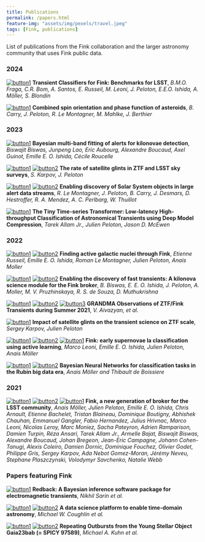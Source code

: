 ```yaml
---
title: Publications
permalink: /papers.html
feature-img: "assets/img/pexels/travel.jpeg"
tags: [Fink, publications]
---
```


List of publications from the Fink collaboration and the larger astronomy community that uses Fink public data.

### 2024

[![button1](https://img.shields.io/static/v1?label=&message=arxiv&color=critical&style=plastic&logo=fing&logoColor=white)](https://arxiv.org/abs/2404.08798) **Transient Classifiers for Fink: Benchmarks for LSST**,
_B.M.O. Fraga, C.R. Bom, A. Santos, E. Russeil, M. Leoni, J. Peloton, E.E.O. Ishida, A. Möller, S. Blondin_

[![button1](https://img.shields.io/static/v1?label=&message=arxiv&color=critical&style=plastic&logo=fing&logoColor=white)](https://arxiv.org/abs/2403.20179) **Combined spin orientation and phase function of asteroids**,
_B. Carry, J. Peloton, R. Le Montagner, M. Mahlke, J. Berthier_

### 2023

[![button1](https://img.shields.io/static/v1?label=&message=arxiv&color=critical&style=plastic&logo=fing&logoColor=white)](https://arxiv.org/abs/2311.04845) **Bayesian multi-band fitting of alerts for kilonovae detection**,
_Biswajit Biswas, Junpeng Lao, Eric Aubourg, Alexandre Boucaud, Axel Guinot, Emille E. O. Ishida, Cécile Roucelle_

[![button1](https://img.shields.io/static/v1?label=&message=arxiv&color=critical&style=plastic&logo=fing&logoColor=white)](https://arxiv.org/abs/2310.17322) [![button2](https://img.shields.io/static/v1?label=&message=CAOSP&color=blue&style=plastic&logo=&logoColor=white)](https://doi.org/10.31577/caosp.2023.53.4.69) **The rate of satellite glints in ZTF and LSST sky surveys**,
_S. Karpov, J. Peloton_

[![button1](https://img.shields.io/static/v1?label=&message=arxiv&color=critical&style=plastic&logo=fing&logoColor=white)](https://arxiv.org/abs/2305.01123) [![button2](https://img.shields.io/static/v1?label=&message=AA&color=blue&style=plastic&logo=&logoColor=white)](https://doi.org/10.1051/0004-6361/202346905) **Enabling discovery of Solar System objects in large alert data streams**,
_R. Le Montagner, J. Peloton, B. Carry, J. Desmars, D. Hestroffer, R. A. Mendez, A. C. Perlbarg, W. Thuillot_

[![button1](https://img.shields.io/static/v1?label=&message=arxiv&color=critical&style=plastic&logo=fing&logoColor=white)](https://arxiv.org/abs/2303.08951) **The Tiny Time-series Transformer: Low-latency High-throughput Classification of Astronomical Transients using Deep Model Compression**,
_Tarek Allam Jr., Julien Peloton, Jason D. McEwen_

### 2022

[![button1](https://img.shields.io/static/v1?label=&message=arxiv&color=critical&style=plastic&logo=fing&logoColor=white)](https://arxiv.org/abs/2211.10987) [![button2](https://img.shields.io/static/v1?label=&message=neurips&color=blue&style=plastic&logo=&logoColor=white)](https://neurips.cc/virtual/2022/event/57026) **Finding active galactic nuclei through Fink**,
_Etienne Russeil, Emille E. O. Ishida, Roman Le Montagner, Julien Peloton, Anais Moller_

[![button1](https://img.shields.io/static/v1?label=&message=arxiv&color=critical&style=plastic&logo=fing&logoColor=white)](https://arxiv.org/abs/2210.17433) [![button2](https://img.shields.io/static/v1?label=&message=AA&color=blue&style=plastic&logo=&logoColor=white)](https://doi.org/10.1051/0004-6361/202245340) **Enabling the discovery of fast transients: A kilonova science module for the Fink broker**,
_B. Biswas, E. E. O. Ishida, J. Peloton, A. Moller, M. V. Pruzhinskaya, R. S. de Souza, D. Muthukrishna_

[![button1](https://img.shields.io/static/v1?label=&message=arxiv&color=critical&style=plastic&logo=fing&logoColor=white)](https://arxiv.org/abs/2202.09766) [![button2](https://img.shields.io/static/v1?label=&message=mnras&color=blue&style=plastic&logo=&logoColor=white)](https://doi.org/10.1093/mnras/stac2054) [![button3](https://img.shields.io/static/v1?label=&message=data&color=orange&style=plastic&logo=&logoColor=white)](https://github.com/astrolabsoftware/fink_grandma_kn) **GRANDMA Observations of ZTF/Fink Transients during Summer 2021**,
_V. Aivazyan, et al._

[![button1](https://img.shields.io/static/v1?label=&message=arxiv&color=critical&style=plastic&logo=fing&logoColor=white)](https://arxiv.org/abs/2202.05719) **Impact of satellite glints on the transient science on ZTF scale**,
_Sergey Karpov, Julien Peloton_

[![button1](https://img.shields.io/static/v1?label=&message=arxiv&color=critical&style=plastic&logo=fing&logoColor=white)](https://arxiv.org/abs/2111.11438) [![button2](https://img.shields.io/static/v1?label=&message=A%26A&color=blue&style=plastic&logo=&logoColor=white)](https://doi.org/10.1051/0004-6361/202142715) [![button1](https://img.shields.io/static/v1?label=&message=zenodo&color=green&style=plastic&logo=&logoColor=white)](https://doi.org/10.5281/zenodo.5645609)  **Fink: early supernovae Ia classification using active learning**,
_Marco Leoni, Emille E. O. Ishida, Julien Peloton, Anais Möller_

[![button1](https://img.shields.io/static/v1?label=&message=arxiv&color=critical&style=plastic&logo=fing&logoColor=white)](https://arxiv.org/pdf/2207.04578) [![button2](https://img.shields.io/static/v1?label=&message=ICML&color=blue&style=plastic&logo=&logoColor=white)](https://ml4astro.github.io/icml2022/)  **Bayesian Neural Networks for classification tasks in the Rubin big data era**,
_Anais Möller and Thibault de Boissiere_

### 2021

[![button1](https://img.shields.io/static/v1?label=&message=arxiv&color=critical&style=plastic&logo=fing&logoColor=white)](https://arxiv.org/abs/2009.10185) [![button2](https://img.shields.io/static/v1?label=&message=mnras&color=blue&style=plastic&logo=&logoColor=white)](https://doi.org/10.1093/mnras/staa3602) [![button1](https://img.shields.io/static/v1?label=&message=zenodo&color=green&style=plastic&logo=&logoColor=white)](https://doi.org/10.5281/zenodo.4036589) **Fink, a new generation of broker for the LSST community**, _Anais Möller, Julien Peloton, Emille E. O. Ishida, Chris Arnault, Etienne Bachelet, Tristan Blaineau, Dominique Boutigny, Abhishek Chauhan, Emmanuel Gangler, Fabio Hernandez, Julius Hrivnac, Marco Leoni, Nicolas Leroy, Marc Moniez, Sacha Pateyron, Adrien Ramparison, Damien Turpin, Réza Ansari, Tarek Allam Jr., Armelle Bajat, Biswajit Biswas, Alexandre Boucaud, Johan Bregeon, Jean-Eric Campagne, Johann Cohen-Tanugi, Alexis Coleiro, Damien Dornic, Dominique Fouchez, Olivier Godet, Philippe Gris, Sergey Karpov, Ada Nebot Gomez-Moran, Jérémy Neveu, Stephane Plaszczynski, Volodymyr Savchenko, Natalie Webb_

### Papers featuring Fink

[![button1](https://img.shields.io/static/v1?label=&message=arxiv&color=critical&style=plastic&logo=fing&logoColor=white)](https://arxiv.org/abs/2308.12806) **Redback: A Bayesian inference software package for electromagnetic transients**, _Nikhil Sarin et al._

[![button1](https://img.shields.io/static/v1?label=&message=arxiv&color=critical&style=plastic&logo=fing&logoColor=white)](https://arxiv.org/abs/2305.00108) [![button2](https://img.shields.io/static/v1?label=&message=ApJS&color=blue&style=plastic&logo=&logoColor=white)](https://ui.adsabs.harvard.edu/link_gateway/2023ApJS..267...31C/doi:10.3847/1538-4365/acdee1) **A data science platform to enable time-domain astronomy**, _Michael W. Coughlin et al._

[![button1](https://img.shields.io/static/v1?label=&message=arxiv&color=critical&style=plastic&logo=fing&logoColor=white)](https://arxiv.org/abs/2303.09409) [![button2](https://img.shields.io/static/v1?label=&message=RNAAS&color=blue&style=plastic&logo=&logoColor=white)](https://doi.org/10.3847/2515-5172/acc4c9) **Repeating Outbursts from the Young Stellar Object Gaia23bab (= SPICY 97589)**, _Michael A. Kuhn et al._
